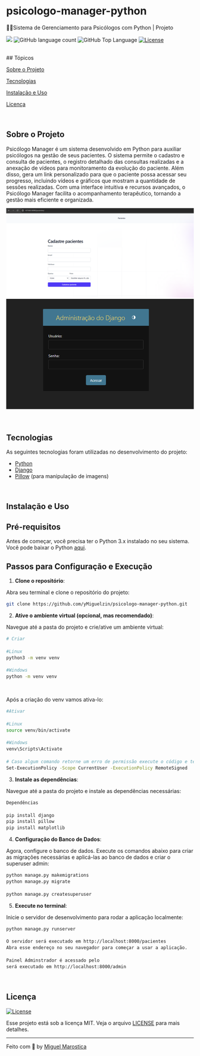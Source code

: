 # psicologo-manager-python
🧑‍⚕️Sistema de Gerenciamento para Psicólogos com Python | Projeto 

<p>
  <img src="https://img.shields.io/badge/made%20by-Miguel%20Marostica-6558C3?style=flat-square">
  <img alt="GitHub language count" src="https://img.shields.io/github/languages/count/yMiguelzin/psicologo-manager-python?color=6558C3&style=flat-square">
  <img alt="GitHub Top Language" src="https://img.shields.io/github/languages/top/yMiguelzin/psicologo-manager-python?color=6558C3&style=flat-square">
  <a href="https://opensource.org/licenses/MIT">
    <img alt="License" src="https://img.shields.io/badge/license-MIT-6558C3?style=flat-square">
  </a>
  
</p>

<br>
## Tópicos

[Sobre o Projeto](#sobre-o-projeto)

[Tecnologias](#tecnologias)

[Instalação e Uso](#instalação-e-uso)

[Licença](#licença)

<br>

## Sobre o Projeto

Psicólogo Manager é um sistema desenvolvido em Python para auxiliar psicólogos na gestão de seus pacientes. O sistema permite o cadastro e consulta de pacientes, o registro detalhado das consultas realizadas e a anexação de vídeos para monitoramento da evolução do paciente. Além disso, gera um link personalizado para que o paciente possa acessar seu progresso, incluindo vídeos e gráficos que mostram a quantidade de sessões realizadas. Com uma interface intuitiva e recursos avançados, o Psicólogo Manager facilita o acompanhamento terapêutico, tornando a gestão mais eficiente e organizada.

<p align="center">
  <img src="pacientes.png" alt="Imagem 1">
  <img src="admin.png" alt="Imagem 2">
</p>

<br>

## Tecnologias

As seguintes tecnologias foram utilizadas no desenvolvimento do projeto:

- [Python](https://www.python.org/)
- [Django](https://www.djangoproject.com/)
- [Pillow](https://python-pillow.org/) (para manipulação de imagens)

<br>

## Instalação e Uso

## Pré-requisitos

Antes de começar, você precisa ter o Python 3.x instalado no seu sistema. Você pode baixar o Python [aqui](https://www.python.org/downloads/).

## Passos para Configuração e Execução

1. **Clone o repositório**:

  Abra seu terminal e clone o repositório do projeto:

  ```bash
  git clone https://github.com/yMiguelzin/psicologo-manager-python.git

  ```
2. **Ative o ambiente virtual (opcional, mas recomendado)**:

  Navegue até a pasta do projeto e crie/ative um ambiente virtual:

  ```bash
  # Criar
    
  #Linux
  python3 -m venv venv
    
  #Windows
  python -m venv venv
  ```

<br>

Após a criação do venv vamos ativa-lo:

  ```bash
  #Ativar

  #Linux
  source venv/bin/activate
  
  #Windows
  venv\Scripts\Activate

  # Caso algum comando retorne um erro de permissão execute o código e tente novamente:
  Set-ExecutionPolicy -Scope CurrentUser -ExecutionPolicy RemoteSigned

  ```

3. **Instale as dependências**:

  Navegue até a pasta do projeto e instale as dependências necessárias:

  ```bash
  Dependências

  pip install django
  pip install pillow
  pip install matplotlib

  ```

4. **Configuração do Banco de Dados**:

  Agora, configure o banco de dados. Execute os comandos abaixo para criar as migrações necessárias e aplicá-las ao banco de dados e criar o superuser admin:
  
  ```bash
  python manage.py makemigrations
  python manage.py migrate

  python manage.py createsuperuser

  ```
5. **Execute no terminal**:

  Inicie o servidor de desenvolvimento para rodar a aplicação localmente:
  
  ```bash
  python manage.py runserver

  O servidor será executado em http://localhost:8000/pacientes
  Abra esse endereço no seu navegador para começar a usar a aplicação.

  Painel Adminstrador é acessado pelo
  será executado em http://localhost:8000/admin
  
  ```

  <br>
  
## Licença
<a href="https://opensource.org/licenses/MIT">
    <img alt="License" src="https://img.shields.io/badge/license-MIT-6558C3?style=flat-square">
</a>

<br>


Esse projeto está sob a licença MIT. Veja o arquivo [LICENSE](/LICENSE) para mais detalhes.

---

Feito com :purple_heart: by [Miguel Marostica](https://github.com/yMiguelzin)
